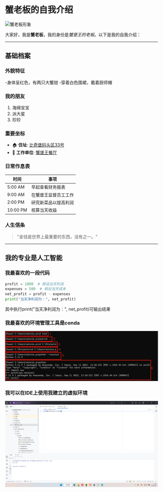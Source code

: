 # 蟹老板的自我介绍

<img src="https://c-ssl.dtstatic.com/uploads/blog/202309/16/DWS6W44oFdWo4BL.thumb.300_0.jpg_webp" alt="蟹老板形象">

大家好，我是**蟹老板**，我的身份是*蟹堡王的老板*。以下是我的自我介绍：

---

## 基础档案 

### 外貌特征 
-身体呈红色，有两只大蟹钳
-穿着白色围裙，戴着厨师帽

### 我的朋友
1. 海绵宝宝
2. 派大星
3. 珍珍

### 重要坐标
- 🏠 **住址**: [比奇堡码头区33号](https://baike.baidu.com/item/%E6%AF%94%E5%A5%87%E5%A0%A1/8275168) 
- 🏢 **工作单位**: [蟹堡王餐厅](https://baike.baidu.com/item/%E8%9F%B9%E5%A0%A1%E7%8E%8B/8043124)

### 日常作息表
| 时间       | 事项                  |
|------------|-----------------------|
| 5:00 AM    | 早起查看财务报表        |
| 9:00 AM   | 在蟹堡王监督员工工作          |
| 2:00 PM    | 研究新菜品以提高利润    |
| 10:00 PM   | 核算当天收益          |

### 人生信条
> "金钱是世界上最重要的东西，没有之一。"
---

## 我的专业是人工智能
### 我最喜欢的一段代码

```python
profit = 1000  # 假设当天利润
expenses = 500  # 假设当天成本
net_profit = profit - expenses
print("当天净利润为：", net_profit)
```
其中执行print("当天净利润为：", net_profit)可输出结果

### 我最喜欢的环境管理工具是conda
<img src="https://raw.githubusercontent.com/Winnie-Qi/dev_skills/main/images/pic1.jpg" width="800" alt="截图一">

### 我可以在IDE上使用我建立的虚拟环境
<img src="https://github.com/wh2531000/-/blob/main/%E5%B1%8F%E5%B9%95%E6%88%AA%E5%9B%BE%202025-03-20%20161534.png" alt="截图二">
